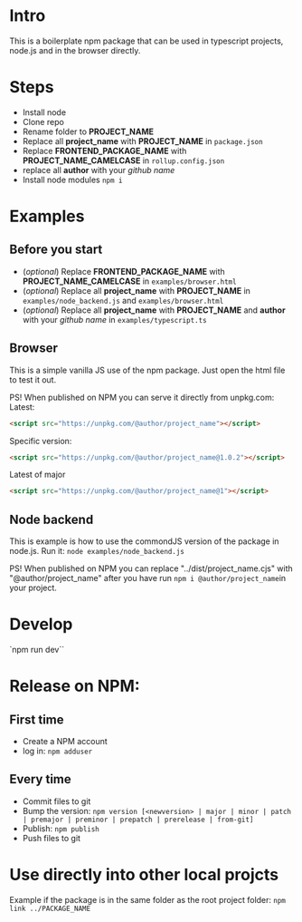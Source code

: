 # Intro

This is a boilerplate npm package that can be used in typescript projects, node.js and in the browser directly.

# Steps

- Install node
- Clone repo
- Rename folder to **PROJECT_NAME**
- Replace all **project_name** with **PROJECT_NAME** in `package.json`
- Replace **FRONTEND_PACKAGE_NAME** with **PROJECT_NAME_CAMELCASE**  in `rollup.config.json`
- replace all **author** with your *github name*
- Install node modules `npm i`


# Examples

## Before you start
- (*optional*) Replace **FRONTEND_PACKAGE_NAME** with **PROJECT_NAME_CAMELCASE** in `examples/browser.html`
- (*optional*) Replace all **project_name** with **PROJECT_NAME** in `examples/node_backend.js` and `examples/browser.html`
- (*optional*) Replace all **project_name** with **PROJECT_NAME** and **author** with your *github name* in `examples/typescript.ts`

## Browser

This is a simple vanilla JS use of the npm package. Just open the html file to test it out.

PS! When published on NPM you can serve it directly from unpkg.com:
Latest:
```html
<script src="https://unpkg.com/@author/project_name"></script>
```

Specific version:
```html
<script src="https://unpkg.com/@author/project_name@1.0.2"></script>
```

Latest of major
```html
<script src="https://unpkg.com/@author/project_name@1"></script>
```

## Node backend

This is example is how to use the commondJS version of the package in node.js. Run it: `node examples/node_backend.js`

PS! When published on NPM you can replace "../dist/project_name.cjs" with "@author/project_name" after you have run `npm i @author/project_name`in your project.

# Develop
`npm run dev``

# Release on NPM:

## First time

- Create a NPM account
- log in: `npm adduser`

## Every time

- Commit files to git
- Bump the version: `npm version [<newversion> | major | minor | patch | premajor | preminor | prepatch | prerelease | from-git]`
- Publish: `npm publish`
- Push files to git

# Use directly into other local projcts

Example if the package is in the same folder as the root project folder: `npm link ../PACKAGE_NAME`
